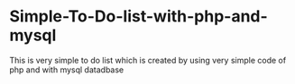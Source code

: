 # Simple-To-Do-list-with-php-and-mysql
This is very simple to do list which is created by using very simple code of php and with mysql datadbase
